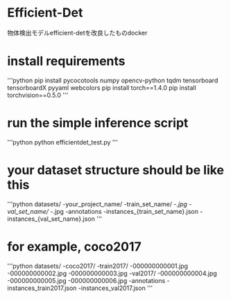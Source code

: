 # Efficient-Det
物体検出モデルefficient-detを改良したものdocker

# install requirements
'''python
pip install pycocotools numpy opencv-python tqdm tensorboard tensorboardX pyyaml webcolors
pip install torch==1.4.0
pip install torchvision==0.5.0
'''
 
# run the simple inference script
'''python
python efficientdet_test.py
'''



# your dataset structure should be like this
'''python
datasets/
    -your_project_name/
        -train_set_name/
            -*.jpg
        -val_set_name/
            -*.jpg
        -annotations
            -instances_{train_set_name}.json
            -instances_{val_set_name}.json
'''

# for example, coco2017
'''python
datasets/
    -coco2017/
        -train2017/
            -000000000001.jpg
            -000000000002.jpg
            -000000000003.jpg
        -val2017/
            -000000000004.jpg
            -000000000005.jpg
            -000000000006.jpg
        -annotations
            -instances_train2017.json
            -instances_val2017.json
            '''
